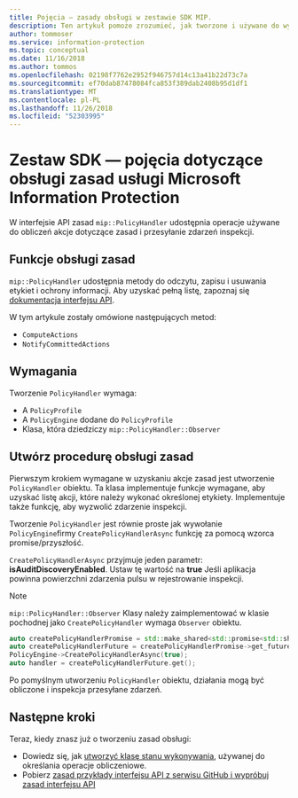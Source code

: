 ```yaml
---
title: Pojęcia — zasady obsługi w zestawie SDK MIP.
description: Ten artykuł pomoże zrozumieć, jak tworzone i używane do wywoływania operacji obsługi zasad interfejsu API.
author: tommoser
ms.service: information-protection
ms.topic: conceptual
ms.date: 11/16/2018
ms.author: tommos
ms.openlocfilehash: 02198f7762e2952f946757d14c13a41b22d73c7a
ms.sourcegitcommit: ef70dab87478084fca853f389dab2408b95d1df1
ms.translationtype: MT
ms.contentlocale: pl-PL
ms.lasthandoff: 11/26/2018
ms.locfileid: "52303995"
---
```

# <a name="microsoft-information-protection-sdk---policy-handler-concepts"></a>Zestaw SDK — pojęcia dotyczące obsługi zasad usługi Microsoft Information Protection

W interfejsie API zasad `mip::PolicyHandler` udostępnia operacje używane do obliczeń akcje dotyczące zasad i przesyłanie zdarzeń inspekcji.

## <a name="policy-handler-functions"></a>Funkcje obsługi zasad

`mip::PolicyHandler` udostępnia metody do odczytu, zapisu i usuwania etykiet i ochrony informacji. Aby uzyskać pełną listę, zapoznaj się [dokumentacja interfejsu API](reference/class_mip_PolicyHandler.md).

W tym artykule zostały omówione następujących metod:

- `ComputeActions`
- `NotifyCommittedActions`

## <a name="requirements"></a>Wymagania

Tworzenie `PolicyHandler` wymaga:

- A `PolicyProfile`
- A `PolicyEngine` dodane do `PolicyProfile`
- Klasa, która dziedziczy `mip::PolicyHandler::Observer`

## <a name="create-a-policy-handler"></a>Utwórz procedurę obsługi zasad

Pierwszym krokiem wymagane w uzyskaniu akcje zasad jest utworzenie `PolicyHandler` obiektu. Ta klasa implementuje funkcje wymagane, aby uzyskać listę akcji, które należy wykonać określonej etykiety. Implementuje także funkcję, aby wyzwolić zdarzenie inspekcji.

Tworzenie `PolicyHandler` jest równie proste jak wywołanie `PolicyEngine`firmy `CreatePolicyHandlerAsync` funkcję za pomocą wzorca promise/przyszłość.

`CreatePolicyHandlerAsync` przyjmuje jeden parametr: **isAuditDiscoveryEnabled**. Ustaw tę wartość na **true** Jeśli aplikacja powinna powierzchni zdarzenia pulsu w rejestrowanie inspekcji.

> [!NOTE]
> `mip::PolicyHandler::Observer` Klasy należy zaimplementować w klasie pochodnej jako `CreatePolicyHandler` wymaga `Observer` obiektu. 

```cpp
auto createPolicyHandlerPromise = std::make_shared<std::promise<std::shared_ptr<mip::PolicyHandler>>>();
auto createPolicyHandlerFuture = createPolicyHandlerPromise->get_future();
PolicyEngine->CreatePolicyHandlerAsync(true);
auto handler = createPolicyHandlerFuture.get();
```

Po pomyślnym utworzeniu `PolicyHandler` obiektu, działania mogą być obliczone i inspekcja przesyłane zdarzeń.

## <a name="next-steps"></a>Następne kroki

Teraz, kiedy znasz już o tworzeniu zasad obsługi:

- Dowiedz się, jak [utworzyć klasę stanu wykonywania](concept-handler-policy-executionstate-cpp.md), używanej do określania operacje obliczeniowe.
- Pobierz [zasad przykłady interfejsu API z serwisu GitHub i wypróbuj zasad interfejsu API](https://azure.microsoft.com/resources/samples/?sort=0&term=mipsdk+policyapi)
